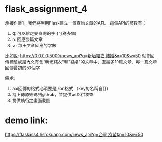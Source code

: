 # flask_assignment_4

承接作業1，我們將利用Flask建立一個查詢文章的API。
這個API的參數有：
1. q: 可以給定要查詢的字 (可為多個)
2. n: 回應幾篇文章
3. w: 每天文章回應的字數
 
比如說: https://0.0.0.0:5000/news_api?q=新垣結衣,結婚&n=10&w=50
就會回傳標題或是內文有含"新垣結衣"和"結婚"的文章中，選最多10篇文章，每一篇文章回傳最初的50個字
 
需求:
1. api回傳的格式必須要是json格式 （key的名稱自訂)
2. 請上傳原始碼到github，並提供url以供檢查
3. 提供執行之畫面截圖

# demo link:
https://flaskass4.herokuapp.com/news_api?q=台灣,疫苗&n=10&w=50
